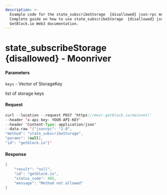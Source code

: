 ```yaml
---
description: >-
  Example code for the state_subscribeStorage  {disallowed} json-rpc method.
  Сomplete guide on how to use state_subscribeStorage  {disallowed} json-rpc in
  GetBlock.io Web3 documentation.
---
```


# state\_subscribeStorage {disallowed} - Moonriver

#### Parameters

`keys` - Vector of StorageKey

list of storage keys

#### Request

```java
curl --location --request POST 'https://movr.getblock.io/mainnet/' 
--header 'x-api-key: YOUR-API-KEY' 
--header 'Content-Type: application/json' 
--data-raw '{"jsonrpc": "2.0",
"method": "state_subscribeStorage",
"params": [null],
"id": "getblock.io"}'
```

#### Response

```java
{
    "result": "null",
    "id": "getblock.io",
    "status_code": 405,
    "message": "Method not allowed"
}
```
